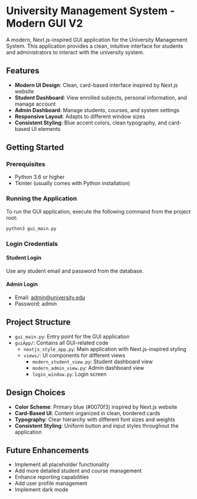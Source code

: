 # University Management System - Modern GUI V2

A modern, Next.js-inspired GUI application for the University Management System. This application provides a clean, intuitive interface for students and administrators to interact with the university system.

## Features

- **Modern UI Design**: Clean, card-based interface inspired by Next.js website
- **Student Dashboard**: View enrolled subjects, personal information, and manage account
- **Admin Dashboard**: Manage students, courses, and system settings
- **Responsive Layout**: Adapts to different window sizes
- **Consistent Styling**: Blue accent colors, clean typography, and card-based UI elements

## Getting Started

### Prerequisites

- Python 3.6 or higher
- Tkinter (usually comes with Python installation)

### Running the Application

To run the GUI application, execute the following command from the project root:

```bash
python3 gui_main.py
```

### Login Credentials

#### Student Login
Use any student email and password from the database.

#### Admin Login
- Email: admin@university.edu
- Password: admin

## Project Structure

- `gui_main.py`: Entry point for the GUI application
- `guiApp/`: Contains all GUI-related code
  - `nextjs_style_app.py`: Main application with Next.js-inspired styling
  - `views/`: UI components for different views
    - `modern_student_view.py`: Student dashboard view
    - `modern_admin_view.py`: Admin dashboard view
    - `login_window.py`: Login screen

## Design Choices

- **Color Scheme**: Primary blue (#0070f3) inspired by Next.js website
- **Card-Based UI**: Content organized in clean, bordered cards
- **Typography**: Clear hierarchy with different font sizes and weights
- **Consistent Styling**: Uniform button and input styles throughout the application

## Future Enhancements

- Implement all placeholder functionality
- Add more detailed student and course management
- Enhance reporting capabilities
- Add user profile management
- Implement dark mode